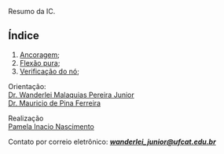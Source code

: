 <p align="justify">
Resumo da IC.
</p> 

<h2>Índice</h2>

1. [Ancoragem](https://wmpjrufg.github.io/2122ICPINASCIMENTO/ANCORAGEM/ANCORAGEM.html);
1. [Flexão pura](https://wmpjrufg.github.io/2122ICPINASCIMENTO/FPURA.html);
1. [Verificação do nó](https://wmpjrufg.github.io/2122ICPINASCIMENTO/BIELANO.html);

Orientação:  
[Dr. Wanderlei Malaquias Pereira Junior](http://lattes.cnpq.br/2268506213083114)  
[Dr. Mauricio de Pina Ferreira](http://lattes.cnpq.br/4242041552985485)   

Realização  
[Pamela Inacio Nascimento]()  

Contato por correio eletrônico: _**wanderlei_junior@ufcat.edu.br**_
